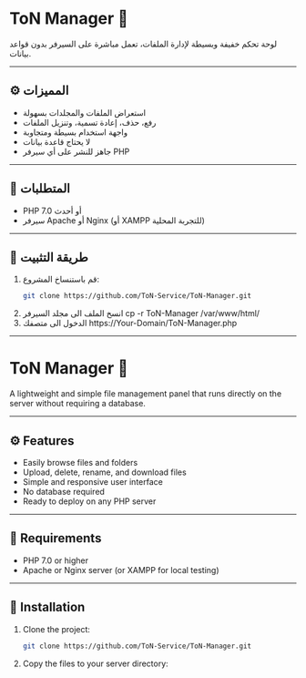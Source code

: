 # ToN Manager 📂

لوحة تحكم خفيفة وبسيطة لإدارة الملفات، تعمل مباشرة على السيرفر بدون قواعد بيانات.

---

## ⚙️ المميزات

- استعراض الملفات والمجلدات بسهولة
- رفع، حذف، إعادة تسمية، وتنزيل الملفات
- واجهة استخدام بسيطة ومتجاوبة
- لا يحتاج قاعدة بيانات
- جاهز للنشر على أي سيرفر PHP

---

## 🧰 المتطلبات

- PHP 7.0 أو أحدث
- سيرفر Apache أو Nginx (أو XAMPP للتجربة المحلية)

---

## 🚀 طريقة التثبيت

1. قم باستنساخ المشروع:
   ```bash
   git clone https://github.com/ToN-Service/ToN-Manager.git
2. انسخ الملف الى مجلد السيرفر
cp -r ToN-Manager /var/www/html/
3. الدخول الى متصفك
https://Your-Domain/ToN-Manager.php

---

# ToN Manager 📂

A lightweight and simple file management panel that runs directly on the server without requiring a database.

---

## ⚙️ Features

- Easily browse files and folders  
- Upload, delete, rename, and download files  
- Simple and responsive user interface  
- No database required  
- Ready to deploy on any PHP server  

---

## 🧰 Requirements

- PHP 7.0 or higher  
- Apache or Nginx server (or XAMPP for local testing)  

---

## 🚀 Installation

1. Clone the project:
   ```bash
   git clone https://github.com/ToN-Service/ToN-Manager.git
2. Copy the files to your server directory:
